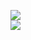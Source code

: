 [![](https://img.shields.io/badge/Made%20With-Github%20Spray-lightgrey.svg?style=for-the-badge&logo=github)](https://github.com/Annihil/github-spray#29633)  
[![](https://i.imgur.com/2DrTn0Z.gif)](https://github.com/Annihil/github-spray)